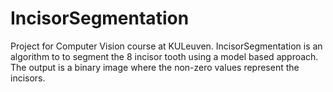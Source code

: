 # IncisorSegmentation
Project for Computer Vision course at KULeuven. IncisorSegmentation is an algorithm to to segment the 8 incisor tooth using a model based approach. The output is a binary image where the non-zero values represent the incisors.
